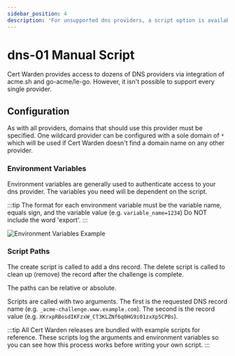 ```yaml
---
sidebar_position: 4
description: 'For unsupported dns providers, a script option is available.'
---
```


# dns-01 Manual Script

Cert Warden provides access to dozens of DNS providers via integration of acme.sh
and go-acme/le-go. However, it isn't possible to support every single
provider.

## Configuration

As with all providers, domains that should use this provider must be
specified. One wildcard provider can be configured with a sole
domain of `*` which will be used if Cert Warden doesn't find a domain
name on any other provider.

### Environment Variables

Environment variables are generally used to authenticate access
to your dns provider. The variables you need will be dependent
on the script.

:::tip
The format for each environment variable must be the variable
name, equals sign, and the variable value (e.g. `variable_name=1234`)
Do NOT include the word 'export'.
:::

![Environment Variables Example](/img/screenshots/provider_environment_variables.png)

### Script Paths

The create script is called to add a dns record. The delete script is
called to clean up (remove) the record after the challenge is complete.

The paths can be relative or absolute.

Scripts are called with two arguments. The first is the requested DNS
record name (e.g. `_acme-challenge.www.example.com`). The second is the
record value (e.g. `XKrxpRBosdIKFzxW_CT3KLZNf6q0HG9i01zxXp5CPBs`).

:::tip
All Cert Warden releases are bundled with example scripts for reference. These
scripts log the arguments and environment variables so you can see how this
process works before writing your own script.
:::
